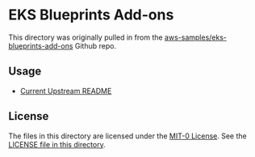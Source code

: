 # EKS Blueprints Add-ons

This directory was originally pulled in from the [aws-samples/eks-blueprints-add-ons](https://github.com/aws-samples/eks-blueprints-add-ons.git) Github repo.

## Usage

- [Current Upstream README](https://github.com/aws-samples/eks-blueprints-add-ons/blob/main/README.md)

## License

The files in this directory are licensed under the [MIT-0 License](https://github.com/aws/mit-0). See the [LICENSE file in this directory](./LICENSE.md).
